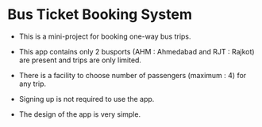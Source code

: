 # Bus Ticket Booking System

* This is a mini-project for booking one-way bus trips.

* This app contains only 2 busports (AHM : Ahmedabad and RJT : Rajkot) are present and trips are only limited.

* There is a facility to choose number of passengers (maximum : 4) for any trip.

* Signing up is not required to use the app.

* The design of the app is very simple.
